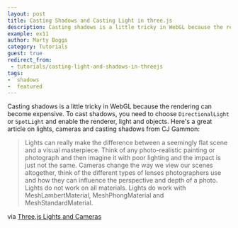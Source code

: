 ```yaml
---
layout: post
title: Casting Shadows and Casting Light in three.js
description: Casting shadows is a little tricky in WebGL because the rendering can become expensive. To cast shadows, you need to choose `DirectionalLight` or `SpotLight` and enable the renderer, light and objects.
example: ex11
author: Marty Boggs
category: Tutorials
guest: true
redirect_from:
 - tutorials/casting-light-and-shadows-in-threejs
tags:
-  shadows
-  featured
---
```

Casting shadows is a little tricky in WebGL because the rendering can become expensive. To cast shadows, you need to choose `DirectionalLight` or `SpotLight` and enable the renderer, light and objects. <!--more-->
Here's a great article on lights, cameras and casting shadows from CJ Gammon:

>Lights can really make the difference between a seemingly flat scene and a visual masterpiece. Think of any photo-realistic painting or photograph and then imagine it with poor lighting and the impact is just not the same. Cameras change the way we view our scenes altogether, think of the different types of lenses photographers use and how they can influence the perspective and depth of a photo. Lights do not work on all materials. Lights do work with MeshLambertMaterial, MeshPhongMaterial and MeshStandardMaterial.

via <a href="http://blog.cjgammon.com/threejs-lights-cameras" target="_blank" rel="nofollow">Three.js Lights and Cameras</a>
